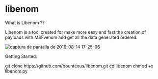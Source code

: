 # libenom

What is Libenom ??

Libenom is a tool created for make more easy and fast the creation of payloads with MSFvenom and get all the data generated ordered.

![captura de pantalla de 2016-08-14 17-25-06](https://cloud.githubusercontent.com/assets/16175933/17650072/1ea48a38-6244-11e6-981f-afd68191c50c.png)

Getting Started:

git clone https://github.com/bounteous/libenom.git
cd libenom
chmod +x libenom.py
